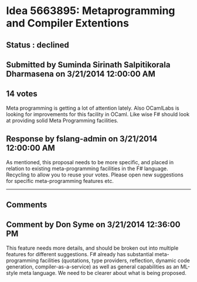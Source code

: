 # Idea 5663895: Metaprogramming and Compiler Extentions #

## Status : declined

## Submitted by Suminda Sirinath Salpitikorala Dharmasena on 3/21/2014 12:00:00 AM

## 14 votes

Meta programming is getting a lot of attention lately. Also OCamlLabs is looking for improvements for this facility in OCaml. Like wise F# should look at providing solid Meta Programming facilities.



## Response by fslang-admin on 3/21/2014 12:00:00 AM

As mentioned, this proposal needs to be more specific, and placed in relation to existing meta-programming facilities in the F# language.
Recycling to allow you to reuse your votes. Please open new suggestions for specific meta-programming features etc.

------------------------
## Comments


## Comment by Don Syme on 3/21/2014 12:36:00 PM
This feature needs more details, and should be broken out into multiple features for different suggestions.
F# already has substantial meta-programming facilities (quotations, type providers, reflection, dynamic code generation, compiler-as-a-service) as well as general capabilities as an ML-style meta language. We need to be clearer about what is being proposed.

